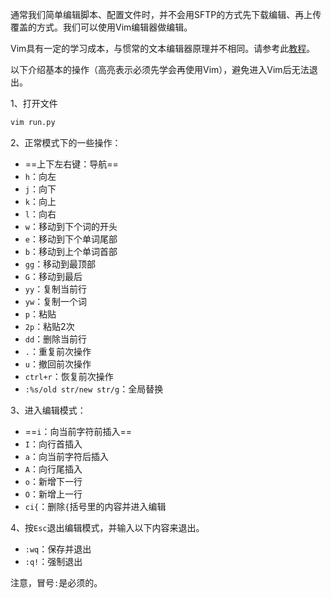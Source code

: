 通常我们简单编辑脚本、配置文件时，并不会用SFTP的方式先下载编辑、再上传覆盖的方式。我们可以使用Vim编辑器做编辑。

Vim具有一定的学习成本，与惯常的文本编辑器原理并不相同。请参考此[教程](https://www.bilibili.com/video/BV13t4y1t7Wg)。

以下介绍基本的操作（高亮表示必须先学会再使用Vim），避免进入Vim后无法退出。

1、打开文件

```bash
vim run.py
```

2、正常模式下的一些操作：

- ==上下左右键：导航==
- `h`：向左
- `j`：向下
- `k`：向上
- `l`：向右
- `w`：移动到下个词的开头
- `e`：移动到下个单词尾部
- `b`：移动到上个单词首部
- `gg`：移动到最顶部
- `G`：移动到最后
- `yy`：复制当前行
- `yw`：复制一个词
- `p`：粘贴
- `2p`：粘贴2次
- `dd`：删除当前行
- `.`：重复前次操作
- `u`：撤回前次操作
- `ctrl+r`：恢复前次操作
- `:%s/old str/new str/g`：全局替换

3、进入编辑模式：

- ==`i`：向当前字符前插入==
- `I`：向行首插入
- `a`：向当前字符后插入
- `A`：向行尾插入
- `o`：新增下一行
- `O`：新增上一行
- `ci{`：删除`{`括号里的内容并进入编辑

4、按`Esc`退出编辑模式，并输入以下内容来退出。

- `:wq`：保存并退出
- `:q!`：强制退出

注意，冒号`:`是必须的。